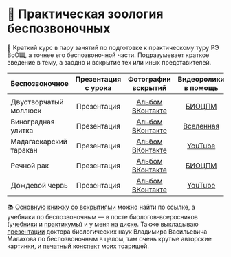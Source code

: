 # 🦐 Практическая зоология беспозвоночных 

🐙 Краткий курс в пару занятий по подготовке к практическому туру РЭ ВсОЩ, а точнее его беспозвоночной части. Подразумевает краткое введение в тему, а заодно и вскрытие тех или иных представителей. 

| Беспозвоночное| Презентация с урока | Фотографии вскрытий | Видеоролики в помощь | 
| ------- | :-------: | :-------: | :-------: |
|  |  |  |  |
| Двустворчатый моллюск | Презентация | [Альбом ВКонтакте](https://vk.com/album-93139590_251790590) | [БИОЦПМ](https://youtu.be/n-MKAsX6mwA) |
| Виноградная улитка | Презентация | [Альбом ВКонтакте](https://vk.com/album-93139590_251792577) | [Вселенная](https://youtu.be/dQw4w9WgXcQ) |
| Мадагаскарский таракан | Презентация | [Альбом ВКонтакте](https://vk.com/album-93139590_251790826) | [YouTube](https://youtu.be/hSlzhR4LjEc) |
| Речной рак | Презентация | [Альбом ВКонтакте](https://vk.com/album-93139590_251792173) | [БИОЦПМ](https://youtu.be/uSTFU4RF9no) |
| Дождевой червь | Презентация | [Альбом ВКонтакте](https://vk.com/album-93139590_251790722) | [YouTube](https://youtu.be/n7aQDLI89k0) |

📚 [Основную книжку со вскрытиями](https://disk.yandex.ru/i/pKzhMw47HGWCvw) можно найти по ссылке, а учебники по беспозвоночным — в посте биологов-всеросников ([учебники](https://vk.com/wall-93139590_167) и [практикумы](https://vk.com/wall-93139590_4527)) и у меня [на диске](https://disk.yandex.ru/d/9YkaDT22FiPK2Q). Также выкладываю [презентации](https://disk.yandex.ru/d/jJXBP7UA8u0Dpg) доктора биологических наук Владимира Васильевича Малахова по беспозвоночным в целом, там очень крутые авторские картинки, и [печатный конспект](https://disk.yandex.ru/d/FqXa3_JrNqRmpw) моих тоарищей. 
